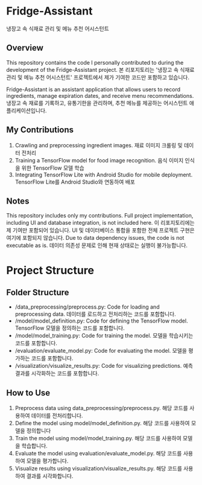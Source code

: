 # Fridge-Assistant
냉장고 속 식재료 관리 및 메뉴 추천 어시스턴트

## Overview
This repository contains the code I personally contributed to during the development of the Fridge-Assistant project.
본 리포지토리는 '냉장고 속 식재료 관리 및 메뉴 추천 어시스턴트' 프로젝트에서 제가 기여한 코드만 포함하고 있습니다.

Fridge-Assistant is an assistant application that allows users to record ingredients, manage expiration dates, and receive menu recommendations.
냉장고 속 재료를 기록하고, 유통기한을 관리하며, 추천 메뉴를 제공하는 어시스턴트 애플리케이션입니다.

## My Contributions
1. Crawling and preprocessing ingredient images.
재료 이미지 크롤링 및 데이터 전처리
2. Training a TensorFlow model for food image recognition.
음식 이미지 인식을 위한 TensorFlow 모델 학습
3. Integrating TensorFlow Lite with Android Studio for mobile deployment.
TensorFlow Lite를 Android Studio와 연동하여 배포

## Notes
This repository includes only my contributions. Full project implementation, including UI and database integration, is not included here.
이 리포지토리에는 제 기여만 포함되어 있습니다. UI 및 데이터베이스 통합을 포함한 전체 프로젝트 구현은 여기에 포함되지 않습니다.
Due to data dependency issues, the code is not executable as is.
데이터 의존성 문제로 인해 현재 상태로는 실행이 불가능합니다.

# Project Structure

## Folder Structure
- /data_preprocessing/preprocess.py: Code for loading and preprocessing data. 데이터를 로드하고 전처리하는 코드를 포함합니다.
- /model/model_definition.py: Code for defining the TensorFlow model. TensorFlow 모델을 정의하는 코드를 포함합니다.
- /model/model_training.py: Code for training the model. 모델을 학습시키는 코드를 포함합니다.
- /evaluation/evaluate_model.py: Code for evaluating the model. 모델을 평가하는 코드를 포함합니다.
- /visualization/visualize_results.py: Code for visualizing predictions. 예측 결과를 시각화하는 코드를 포함합니다.

## How to Use
1. Preprocess data using data_preprocessing/preprocess.py. 해당 코드를 사용하여 데이터를 전처리합니다.
2. Define the model using model/model_definition.py. 해당 코드를 사용하여 모델을 정의합니다
3. Train the model using model/model_training.py. 해당 코드를 사용하여 모델을 학습합니다.
4. Evaluate the model using evaluation/evaluate_model.py. 해당 코드를 사용하여 모델을 평가합니다.
5. Visualize results using visualization/visualize_results.py. 해당 코드를 사용하여 결과를 시각화합니다.
